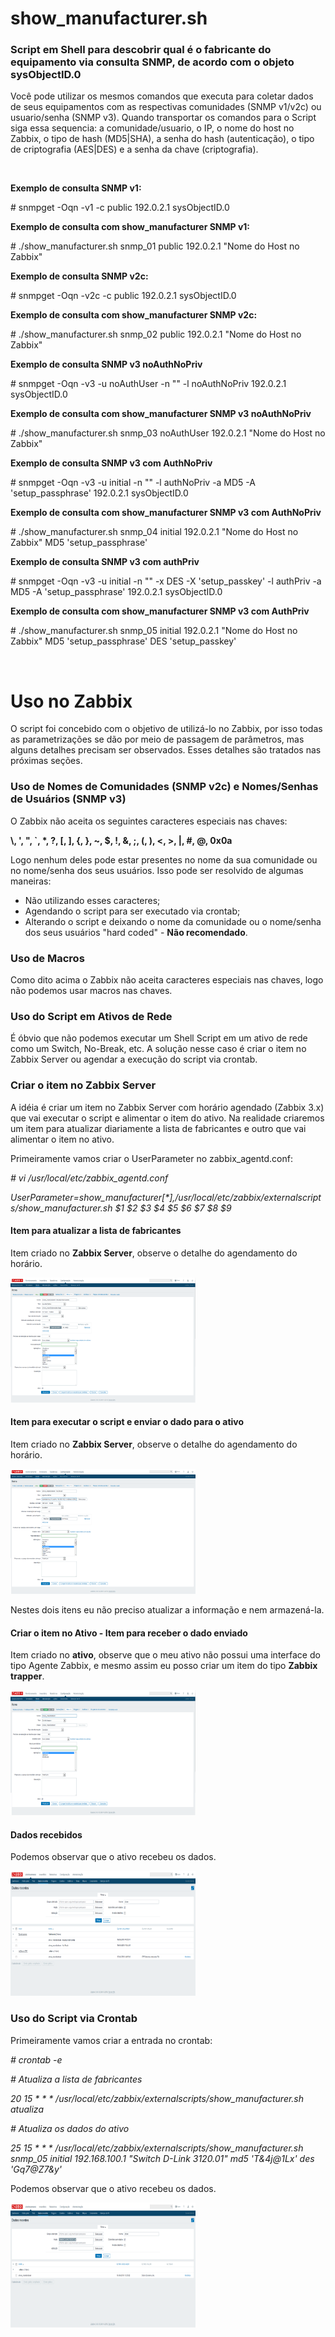 <h1>show_manufacturer.sh</h1>

<h3>Script em Shell para descobrir qual é o fabricante do equipamento via consulta SNMP, de acordo com o objeto sysObjectID.0</h3>

<p>
Você pode utilizar os mesmos comandos que executa para coletar dados de seus equipamentos com as respectivas comunidades (SNMP v1/v2c) ou usuario/senha (SNMP v3). Quando transportar os comandos para o Script siga essa sequencia: a comunidade/usuario, o IP, o nome do host no Zabbix, o tipo de hash (MD5|SHA), a senha do hash (autenticação), o tipo de criptografia (AES|DES) e a senha da chave (criptografia).
</p>
<br>
<p><b>Exemplo de consulta SNMP v1:</b></p>
<p># snmpget -Oqn -v1 -c public 192.0.2.1 sysObjectID.0</p>
<p><b>Exemplo de consulta com show_manufacturer SNMP v1:</b></p>
<p># ./show_manufacturer.sh snmp_01 public 192.0.2.1 "Nome do Host no Zabbix"</p>
<p><b>Exemplo de consulta SNMP v2c:</b></p>
<p># snmpget -Oqn -v2c -c public 192.0.2.1 sysObjectID.0</p>
<p><b>Exemplo de consulta com show_manufacturer SNMP v2c:</b></p>
<p># ./show_manufacturer.sh snmp_02 public 192.0.2.1 "Nome do Host no Zabbix"</p>
<p><b>Exemplo de consulta SNMP v3 noAuthNoPriv</b></p>
<p># snmpget -Oqn -v3 -u noAuthUser -n "" -l noAuthNoPriv 192.0.2.1 sysObjectID.0</p>
<p><b>Exemplo de consulta com show_manufacturer SNMP v3 noAuthNoPriv</b></p>
<p># ./show_manufacturer.sh snmp_03 noAuthUser 192.0.2.1 "Nome do Host no Zabbix"</p>
<p><b>Exemplo de consulta SNMP v3 com AuthNoPriv</b></p>
<p># snmpget -Oqn -v3 -u initial -n "" -l authNoPriv -a MD5 -A 'setup_passphrase' 192.0.2.1 sysObjectID.0</p>
<p><b>Exemplo de consulta com show_manufacturer SNMP v3 com AuthNoPriv</b></p>
<p># ./show_manufacturer.sh snmp_04 initial 192.0.2.1 "Nome do Host no Zabbix" MD5 'setup_passphrase'</p>
<p><b>Exemplo de consulta SNMP v3 com authPriv</b></p>
<p># snmpget -Oqn -v3 -u initial -n "" -x DES -X 'setup_passkey' -l authPriv -a MD5 -A 'setup_passphrase' 192.0.2.1 sysObjectID.0</p>
<p><b>Exemplo de consulta com show_manufacturer SNMP v3 com AuthPriv</b></p>
<p># ./show_manufacturer.sh snmp_05 initial 192.0.2.1 "Nome do Host no Zabbix" MD5 'setup_passphrase' DES 'setup_passkey'</p>
<br>
<h1>Uso no Zabbix</h1>
<p>
O script foi concebido com o objetivo de utilizá-lo no Zabbix, por isso todas as parametrizações se dão por meio de passagem de parâmetros, mas alguns detalhes precisam ser observados. Esses detalhes são tratados nas próximas seções.
</p>
<h3>Uso de Nomes de Comunidades (SNMP v2c) e Nomes/Senhas de Usuários (SNMP v3)</h3>
<p>O Zabbix não aceita os seguintes caracteres especiais nas chaves:</p>
<p><b>\, ', ", `, *, ?, [, ], {, }, ~, $, !, &, ;, (, ), <, >, |, #, @, 0x0a</b></p>
<p>Logo nenhum deles pode estar presentes no nome da sua comunidade ou no nome/senha dos seus usuários. Isso pode ser resolvido de algumas maneiras:</p>
<ul>
	<li>Não utilizando esses caracteres;</li>
	<li>Agendando o script para ser executado via crontab;</li>
	<li>Alterando o script e deixando o nome da comunidade ou o nome/senha dos seus usuários "hard coded" - <b>Não recomendado</b>.</li>
</ul> 
<h3>Uso de Macros</h3>
<p>Como dito acima o Zabbix não aceita caracteres especiais nas chaves, logo não podemos usar macros nas chaves.</p>
<h3>Uso do Script em Ativos de Rede</h3>
<p>É óbvio que não podemos executar um Shell Script em um ativo de rede como um Switch, No-Break, etc. A solução nesse caso é criar o item no Zabbix Server ou agendar a execução do script via crontab.</p>
<h3>Criar o item no Zabbix Server</h3>
<p>A idéia é criar um item no Zabbix Server com horário agendado (Zabbix 3.x) que vai executar o script e alimentar o item do ativo. Na realidade criaremos um item para atualizar diariamente a lista de fabricantes e outro que vai alimentar o item no ativo.</p>
<p>Primeiramente vamos criar o UserParameter no zabbix_agentd.conf:</p>
<p><i># vi /usr/local/etc/zabbix_agentd.conf</i></p>
<p><i>UserParameter=show_manufacturer[*],/usr/local/etc/zabbix/externalscripts/show_manufacturer.sh $1 $2 $3 $4 $5 $6 $7 $8 $9 </i></p>
</p>
<h4>Item para atualizar a lista de fabricantes</h4>
<p>Item criado no <b>Zabbix Server</b>, observe o detalhe do agendamento do horário.</p>
<img src="https://raw.githubusercontent.com/andredeo/show_manufacturer/master/show_manufacturer_01.png" border="0" height="200" width="296">
<h4>Item para executar o script e enviar o dado para o ativo</h4>
<p>Item criado no <b>Zabbix Server</b>, observe o detalhe do agendamento do horário.</p>
<img src="https://raw.githubusercontent.com/andredeo/show_manufacturer/master/show_manufacturer_02.png" border="0" height="200" width="296">
<p>Nestes dois itens eu não preciso atualizar a informação e nem armazená-la.</p>
<h4>Criar o item no Ativo - Item para receber o dado enviado</h4>
<p>Item criado no <b>ativo</b>, observe que o meu ativo não possui uma interface do tipo Agente Zabbix, e mesmo assim eu posso criar um item do tipo <b>Zabbix trapper</b>.</p>
<img src="https://raw.githubusercontent.com/andredeo/show_manufacturer/master/show_manufacturer_03.png" border="0" height="200" width="296">
<h4>Dados recebidos</h4>
<p>Podemos observar que o ativo recebeu os dados.</p>
<img src="https://raw.githubusercontent.com/andredeo/show_manufacturer/master/show_manufacturer_04.png" border="0" height="200" width="296">
<h3>Uso do Script via Crontab</h3>
<p>Primeiramente vamos criar a entrada no crontab:</p>
<p><i># crontab -e</i></p>
<p><i># Atualiza a lista de fabricantes</i></p>
<p><i>20      15      *       *       *       /usr/local/etc/zabbix/externalscripts/show_manufacturer.sh atualiza</i></p>
<p><i># Atualiza os dados do ativo</i></p>
<p><i>25      15      *       *       *       /usr/local/etc/zabbix/externalscripts/show_manufacturer.sh snmp_05 initial 192.168.100.1 "Switch D-Link 3120.01" md5 'T&4j@1Lx' des 'Gq7@Z7&y'</i></p>
<p>Podemos observar que o ativo recebeu os dados.</p>
<img src="https://raw.githubusercontent.com/andredeo/show_manufacturer/master/show_manufacturer_05.png" border="0" height="200" width="296">
